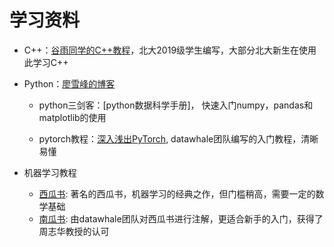 # 学习资料

- C++：[谷雨同学的C++教程](https://cpp-tutorial.vercel.app/)，北大2019级学生编写，大部分北大新生在使用此学习C++

- Python：[廖雪峰的博客](https://www.liaoxuefeng.com/wiki/1016959663602400)

  - python三剑客：[python数据科学手册]， 快速入门numpy，pandas和matplotlib的使用

  - pytorch教程：[深入浅出PyTorch](https://github.com/datawhalechina/thorough-pytorch), datawhale团队编写的入门教程，清晰易懂

- 机器学习教程

  - [西瓜书](): 著名的西瓜书，机器学习的经典之作，但门槛稍高，需要一定的数学基础
  - [南瓜书](https://github.com/datawhalechina/pumpkin-book): 由datawhale团队对西瓜书进行注解，更适合新手的入门，获得了周志华教授的认可

